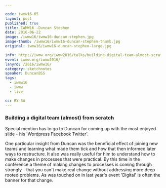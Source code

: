 ```yaml
---

code: iwmw16-05
layout: post
published: true
title: IWMW16 -Duncan Stephen
date: 2016-06-22
image: /iwmw16/iwmw16-duncan-stephen.jpg
image-thumb: /iwmw16/iwmw16-duncan-stephen-thumb.jpg
original: iwmw16/iwmw16-duncan-stephen-large.jpg

info: http://iwmw.org/iwmw2016/talks/building-digital-team-almost-scratch/
event: iwmw.org/iwmw2016/
lanyrd: /2016/iwmw16/
category: sketchnotes
speaker: DuncanBSS
tags:
  - iwmw16
  - iwmw
  - live

cc: BY-SA
---
```




### Building a digital team (almost) from scratch ##

Special mention has to go to Duncan for coming up with the most enjoyed slide - his 'Wordpress Facebook Twitter'.

One particular insight from Duncan was the beneficial effect of joining new teams and learning what made them tick and how that then informed later ways to restructure. It also was really useful for him to understand how to make changes in processes that were practical. By this time in the conference a theme of making changes to processes is coming through strongly - that you can't make real change without addressing more deep rooted problems. As was touched on in last year's event 'Digital' is often the banner for that change.
